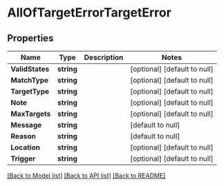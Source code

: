 # AllOfTargetErrorTargetError

## Properties
Name | Type | Description | Notes
------------ | ------------- | ------------- | -------------
**ValidStates** | **string** |  | [optional] [default to null]
**MatchType** | **string** |  | [optional] [default to null]
**TargetType** | **string** |  | [optional] [default to null]
**Note** | **string** |  | [optional] [default to null]
**MaxTargets** | **string** |  | [optional] [default to null]
**Message** | **string** |  | [default to null]
**Reason** | **string** |  | [default to null]
**Location** | **string** |  | [optional] [default to null]
**Trigger** | **string** |  | [optional] [default to null]

[[Back to Model list]](../README.md#documentation-for-models) [[Back to API list]](../README.md#documentation-for-api-endpoints) [[Back to README]](../README.md)

